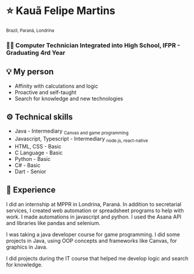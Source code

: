 # ⭐ Kauã Felipe Martins
<sub> Brazil, Paraná, Londrina </sub>
### 🧑‍🎓 Computer Technician Integrated into High School, IFPR - Graduating 4rd Year

## 💡 My person
- Affinity with calculations and logic
- Proactive and self-taught
- Search for knowledge and new technologies

## ⚙️ Technical skills
- Java                    - Intermediary
  <sub>Canvas and game programming</sub>
- Javascript, Typescript  - Intermediary
  <sub>node.js, react-native</sub>
- HTML, CSS               - Basic
- C Language              - Basic
- Python                  - Basic
- C#                      - Basic
- Dart                    - Senior
  
## 📜 Experience

I did an internship at MPPR in Londrina, Paraná. In addition to secretarial services, I created web automation or spreadsheet programs to help with work. I made automations in javascript and python. I used the Asana API and libraries like pandas and selenium.

I was taking a java developer course for game programming. I did some projects in Java, using OOP concepts and frameworks like Canvas, for graphics in Java.

I did projects during the IT course that helped me develop logic and search for knowledge.
